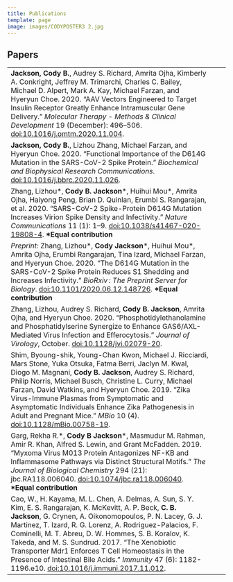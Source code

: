 ```yaml
---
title: Publications
template: page
image: images/CODYPOSTER3 2.jpg
---
```

## Papers
<table>
  <tbody>
    <tr>
      <td><strong>Jackson, Cody B.</strong>, Audrey S. Richard, Amrita Ojha, Kimberly A. Conkright, Jeffrey M. Trimarchi, Charles C. Bailey, Michael D. Alpert, Mark A. Kay, Michael Farzan, and Hyeryun Choe. 2020. “AAV Vectors Engineered to Target Insulin Receptor Greatly Enhance Intramuscular Gene Delivery.” <em>Molecular Therapy - Methods & Clinical Development</em> 19 (December): 496–506. <a href="https://doi.org/10.1016/j.omtm.2020.11.004">doi:10.1016/j.omtm.2020.11.004</a>.</td>
      <td><div class='altmetric-embed' data-badge-type='donut' data-doi="10.1016/j.omtm.2020.11.004"></div></td>
      <td><span class="__dimensions_badge_embed__" data-doi="10.1016/j.omtm.2020.11.004" data-style="small_circle"></span></td>
    </tr>
    <tr>
      <td><strong>Jackson, Cody B.</strong>, Lizhou Zhang, Michael Farzan, and Hyeryun Choe. 2020. “Functional Importance of the D614G Mutation in the SARS-CoV-2 Spike Protein.” <em>Biochemical and Biophysical Research Communications</em>. <a href="https://doi.org/10.1016/j.bbrc.2020.11.026">doi:10.1016/j.bbrc.2020.11.026</a>.</td>
      <td><div class='altmetric-embed' data-badge-type='donut' data-doi="10.1016/j.bbrc.2020.11.026"></div></td>
      <td><span class="__dimensions_badge_embed__" data-doi="10.1016/j.bbrc.2020.11.026" data-style="small_circle"></span></td>
    </tr>
      <td>Zhang, Lizhou*, <strong>Cody B. Jackson</strong>*, Huihui Mou*, Amrita Ojha, Haiyong Peng, Brian D. Quinlan, Erumbi S. Rangarajan, et al. 2020. “SARS-CoV-2 Spike-Protein D614G Mutation Increases Virion Spike Density and Infectivity.” <em>Nature Communications</em> 11 (1): 1–9. <a href="https://doi.org/10.1038/s41467-020-19808-4">doi:10.1038/s41467-020-19808-4</a>. <strong>*Equal contribution</strong></td>
      <td><div class='altmetric-embed' data-badge-type='donut' data-doi="10.1038/s41467-020-19808-4"></div></td>
      <td><span class="__dimensions_badge_embed__" data-doi="10.1038/s41467-020-19808-4" data-style="small_circle"></span></td>
    </tr>
    <tr>
      <td><em>Preprint:</em> Zhang, Lizhou*, <strong>Cody Jackson</strong>*, Huihui Mou*, Amrita Ojha, Erumbi Rangarajan, Tina Izard, Michael Farzan, and Hyeryun Choe. 2020. “The D614G Mutation in the SARS-CoV-2 Spike Protein Reduces S1 Shedding and Increases Infectivity.” <em>BioRxiv : The Preprint Server for Biology</em>. <a href="https://doi.org/10.1101/2020.06.12.148726">doi:10.1101/2020.06.12.148726</a>. <strong>*Equal contribution</strong></td>
      <td><div class='altmetric-embed' data-badge-type='donut' data-doi="10.1101/2020.06.12.148726"></div></td>
      <td><span class="__dimensions_badge_embed__" data-doi="10.1101/2020.06.12.148726" data-style="small_circle"></span></td>
    </tr>
    <tr>
      <td>Zhang, Lizhou, Audrey S. Richard, <strong>Cody B. Jackson</strong>, Amrita Ojha, and Hyeryun Choe. 2020. “Phosphotidylethanolamine and Phosphatidylserine Synergize to Enhance GAS6/AXL-Mediated Virus Infection and Efferocytosis.” <em>Journal of Virology</em>, October. <a href="https://doi.org/10.1128/jvi.02079-20">doi:10.1128/jvi.02079-20</a>.</td>
      <td><div class='altmetric-embed' data-badge-type='donut' data-doi="10.1128/jvi.02079-20"></div></td>
      <td><span class="__dimensions_badge_embed__" data-doi="10.1128/jvi.02079-20" data-style="small_circle"></span></td>
    </tr>
    <tr>
      <td>Shim, Byoung-shik, Young-Chan Kwon, Michael J. Ricciardi, Mars Stone, Yuka Otsuka, Fatma Berri, Jaclyn M. Kwal, Diogo M. Magnani, <strong>Cody B. Jackson</strong>, Audrey S. Richard, Philip Norris, Michael Busch, Christine L. Curry, Michael Farzan, David Watkins, and Hyeryun Choe. 2019. “Zika Virus-Immune Plasmas from Symptomatic and Asymptomatic Individuals Enhance Zika Pathogenesis in Adult and Pregnant Mice.” <em>MBio</em> 10 (4). <a href="https://doi.org/10.1128/mBio.00758-19">doi:10.1128/mBio.00758-19</a>.</td>
      <td><div class='altmetric-embed' data-badge-type='donut' data-doi="10.1128/mBio.00758-19"></div></td>
      <td><span class="__dimensions_badge_embed__" data-doi="10.1128/mBio.00758-19" data-style="small_circle"></span></td>
    </tr>
    <tr>
      <td>Garg, Rekha R.*, <strong>Cody B Jackson</strong>*, Masmudur M. Rahman, Amir R. Khan, Alfred S. Lewin, and Grant McFadden. 2019. “Myxoma Virus M013 Protein Antagonizes NF-ΚB and Inflammasome Pathways via Distinct Structural Motifs.” <em>The Journal of Biological Chemistry</em> 294 (21): jbc.RA118.006040. <a href="https://doi.org/10.1074/jbc.ra118.006040">doi:10.1074/jbc.ra118.006040</a>. <strong>*Equal contribution</strong></td>
      <td><div class='altmetric-embed' data-badge-type='donut' data-doi="10.1074/jbc.ra118.006040"></div></td>
      <td><span class="__dimensions_badge_embed__" data-doi="10.1074/jbc.ra118.006040" data-style="small_circle"></span></td>
    </tr>
    <tr>
      <td>Cao, W., H. Kayama, M. L. Chen, A. Delmas, A. Sun, S. Y. Kim, E. S. Rangarajan, K. McKevitt, A. P. Beck, <strong>C. B. Jackson</strong>, G. Crynen, A. Oikonomopoulos, P. N. Lacey, G. J. Martinez, T. Izard, R. G. Lorenz, A. Rodriguez-Palacios, F. Cominelli, M. T. Abreu, D. W. Hommes, S. B. Koralov, K. Takeda, and M. S. Sundrud. 2017. “The Xenobiotic Transporter Mdr1 Enforces T Cell Homeostasis in the Presence of Intestinal Bile Acids.” <em>Immunity</em> 47 (6): 1182-1196.e10. <a href="https://doi.org/10.1016/j.immuni.2017.11.012">doi:10.1016/j.immuni.2017.11.012</a>.</td>
      <td><div class='altmetric-embed' data-badge-type='donut' data-doi="10.1016/j.immuni.2017.11.012"></div></td>
      <td><span class="__dimensions_badge_embed__" data-doi="10.1016/j.immuni.2017.11.012" data-style="small_circle"></span></td>
    </tr>
  </tbody>
</table>

<script async src="https://badge.dimensions.ai/badge.js" charset="utf-8"></script> <!--Dimensions badge-->
<script async type='text/javascript' src='https://d1bxh8uas1mnw7.cloudfront.net/assets/embed.js'></script> <!--Altmetric badge-->